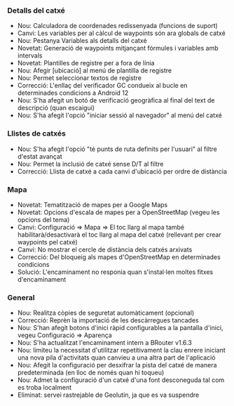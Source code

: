 ### Detalls del catxé

- Nou: Calculadora de coordenades redissenyada (funcions de suport)
- Canvi: Les variables per al càlcul de waypoints són ara globals de catxé
- Nou: Pestanya Variables als detalls del catxé
- Novetat: Generació de waypoints mitjançant fórmules i variables amb intervals
- Novetat: Plantilles de registre per a fora de línia
- Nou: Afegir \[ubicació\] al menú de plantilla de registre
- Nou: Permet seleccionar textos de registre
- Correcció: L'enllaç del verificador GC condueix al bucle en determinades condicions a Android 12
- Nou: S'ha afegit un botó de verificació geogràfica al final del text de descripció (quan escaigui)
- Nou: S'ha afegit l'opció "iniciar sessió al navegador" al menú del catxé

### Llistes de catxés

- Nou: S'ha afegit l'opció "té punts de ruta definits per l'usuari" al filtre d'estat avançat
- Nou: Permet la inclusió de catxé sense D/T al filtre
- Correcció: Llista de catxé a cada canvi d'ubicació per ordre de distància

### Mapa

- Novetat: Tematització de mapes per a Google Maps
- Novetat: Opcions d'escala de mapes per a OpenStreetMap (vegeu les opcions del tema)
- Canvi: Configuració => Mapa => El toc llarg al mapa també habilitarà/desactivarà el toc llarg al mapa del catxé (rellevant per crear waypoints pel catxé)
- Canvi: No mostrar el cercle de distància dels catxés arxivats
- Correcció: Del bloqueig als mapes d'OpenStreetMap en determinades condicions
- Solució: L'encaminament no responia quan s'instal·len moltes fitxes d'encaminament

### General

- Nou: Realitza còpies de seguretat automàticament (opcional)
- Correcció: Reprèn la importació de les descàrregues tancades
- Nou: S'han afegit botons d'inici ràpid configurables a la pantalla d'inici, vegeu Configuració => Aparença
- Nou: S'ha actualitzat l'encaminament intern a BRouter v1.6.3
- Nou: limiteu la necessitat d'utilitzar repetitivament la clau enrere iniciant una nova pila d'activitats quan canvieu a una altra part de l'aplicació
- Nou: Afegit la configuració per desxifrar la pista del catxé de manera predeterminada (en lloc de només quan hi toqueu)
- Nou: Admet la configuració d'un catxé d'una font desconeguda tal com es troba localment
- Eliminat: servei rastrejable de Geolutin, ja que es va suspendre
